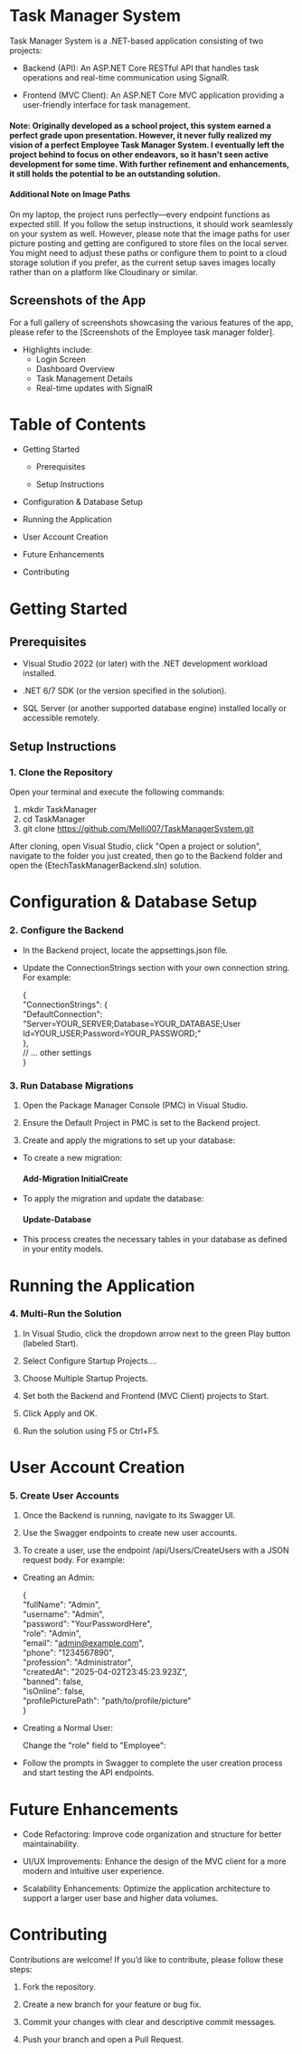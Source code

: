 # Task Manager System
Task Manager System is a .NET-based application consisting of two projects:

- Backend (API): An ASP.NET Core RESTful API that handles task operations and real-time communication using SignalR.

- Frontend (MVC Client): An ASP.NET Core MVC application providing a user-friendly interface for task management.

#### Note: Originally developed as a school project, this system earned a perfect grade upon presentation. However, it never fully realized my vision of a perfect Employee Task Manager System. I eventually left the project behind to focus on other endeavors, so it hasn't seen active development for some time. With further refinement and enhancements, it still holds the potential to be an outstanding solution.
#### Additional Note on Image Paths  
On my laptop, the project runs perfectly—every endpoint functions as expected still. If you follow the setup instructions, it should work seamlessly on your system as well. However, please note that the image paths for user picture posting and getting are configured to store files on the local server. You might need to adjust these paths or configure them to point to a cloud storage solution if you prefer, as the current setup saves images locally rather than on a platform like Cloudinary or similar.
## Screenshots of the App

For a full gallery of screenshots showcasing the various features of the app, please refer to the [Screenshots of the Employee task manager folder].

* Highlights include:
  - Login Screen
  - Dashboard Overview
  - Task Management Details
  - Real-time updates with SignalR

# Table of Contents



- Getting Started

    - Prerequisites

    - Setup Instructions

- Configuration & Database Setup

- Running the Application

- User Account Creation

- Future Enhancements

- Contributing

# Getting Started
## Prerequisites
- Visual Studio 2022 (or later) with the .NET development workload installed.

- .NET 6/7 SDK (or the version specified in the solution).

- SQL Server (or another supported database engine) installed locally or accessible remotely.

## Setup Instructions
### 1. Clone the Repository  
Open your terminal and execute the following commands:

1. mkdir TaskManager  
2. cd TaskManager    
3. git clone https://github.com/Melli007/TaskManagerSystem.git
         
After cloning, open Visual Studio, click "Open a project or solution", navigate to the folder you just created, then go to the Backend folder and open the (EtechTaskManagerBackend.sln) solution.

# Configuration & Database Setup
### 2. Configure the Backend  
 - In the Backend project, locate the appsettings.json file.
 - Update the ConnectionStrings section with your own connection string. For example:  

      {      
            "ConnectionStrings": {  
              "DefaultConnection": "Server=YOUR_SERVER;Database=YOUR_DATABASE;User                                      Id=YOUR_USER;Password=YOUR_PASSWORD;"  
            },  
            // ... other settings  
          }          
### 3. Run Database Migrations  
 1. Open the Package Manager Console (PMC) in Visual Studio.

 2. Ensure the Default Project in PMC is set to the Backend project.

 3. Create and apply the migrations to set up your database:

- To create a new migration:  
    #### Add-Migration InitialCreate  
- To apply the migration and update the database:  
    #### Update-Database
 - This process creates the necessary tables in your database as defined in your entity models.  

# Running the Application
### 4. Multi-Run the Solution  
1. In Visual Studio, click the dropdown arrow next to the green Play button (labeled Start).

2. Select Configure Startup Projects....

3. Choose Multiple Startup Projects.

4. Set both the Backend and Frontend (MVC Client) projects to Start.

5. Click Apply and OK.

6. Run the solution using F5 or Ctrl+F5.

# User Account Creation
### 5. Create User Accounts  
1. Once the Backend is running, navigate to its Swagger UI.
2. Use the Swagger endpoints to create new user accounts.

3. To create a user, use the endpoint /api/Users/CreateUsers with a JSON request body. For example:

- Creating an Admin:  
  
  {  
    "fullName": "Admin",  
    "username": "Admin",  
    "password": "YourPasswordHere",  
    "role": "Admin",  
    "email": "admin@example.com",  
    "phone": "1234567890",  
    "profession": "Administrator",  
    "createdAt": "2025-04-02T23:45:23.923Z",  
    "banned": false,  
    "isOnline": false,  
    "profilePicturePath": "path/to/profile/picture"  
  }  
- Creating a Normal User:  

  Change the "role" field to "Employee":

- Follow the prompts in Swagger to complete the user creation process and start testing the API endpoints.

# Future Enhancements
- Code Refactoring: Improve code organization and structure for better maintainability.

- UI/UX Improvements: Enhance the design of the MVC client for a more modern and intuitive user experience.

- Scalability Enhancements: Optimize the application architecture to support a larger user base and higher data volumes.

# Contributing
 Contributions are welcome! If you’d like to contribute, please follow these steps:

1. Fork the repository.

2. Create a new branch for your feature or bug fix.

3. Commit your changes with clear and descriptive commit messages.

4. Push your branch and open a Pull Request.
